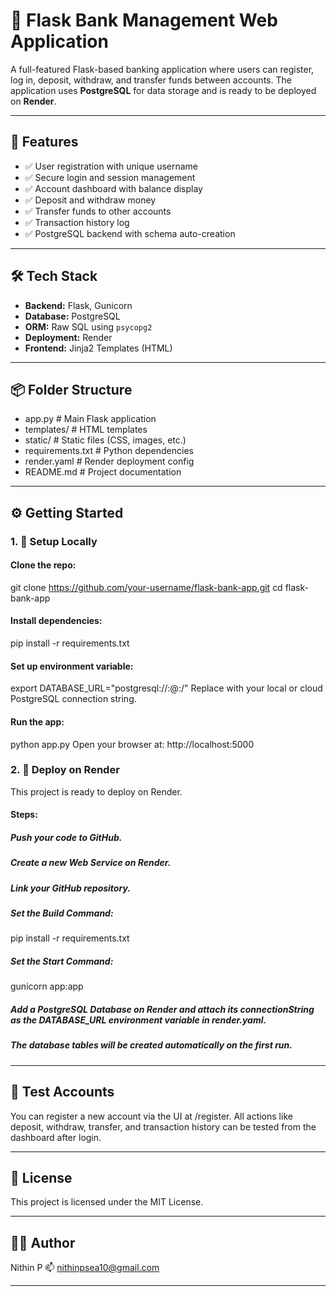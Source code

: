 # 🏦 Flask Bank Management Web Application

A full-featured Flask-based banking application where users can register, log in, deposit, withdraw, and transfer funds between accounts. The application uses **PostgreSQL** for data storage and is ready to be deployed on **Render**.

---

## 🚀 Features

- ✅ User registration with unique username
- ✅ Secure login and session management
- ✅ Account dashboard with balance display
- ✅ Deposit and withdraw money
- ✅ Transfer funds to other accounts
- ✅ Transaction history log
- ✅ PostgreSQL backend with schema auto-creation

---

## 🛠️ Tech Stack

- **Backend:** Flask, Gunicorn
- **Database:** PostgreSQL
- **ORM:** Raw SQL using `psycopg2`
- **Deployment:** Render
- **Frontend:** Jinja2 Templates (HTML)

---

## 📦 Folder Structure

- app.py # Main Flask application
- templates/ # HTML templates
- static/ # Static files (CSS, images, etc.)
- requirements.txt # Python dependencies
- render.yaml # Render deployment config
- README.md # Project documentation


---

## ⚙️ Getting Started

### 1. 🔧 Setup Locally

#### Clone the repo:

git clone https://github.com/your-username/flask-bank-app.git
cd flask-bank-app

#### Install dependencies:

pip install -r requirements.txt

#### Set up environment variable:

export DATABASE_URL="postgresql://<user>:<password>@<host>:<port>/<dbname>"
Replace with your local or cloud PostgreSQL connection string.

#### Run the app:

python app.py
Open your browser at: http://localhost:5000

### 2. 🚀 Deploy on Render
This project is ready to deploy on Render.

#### Steps:

##### Push your code to GitHub.

##### Create a new Web Service on Render.

##### Link your GitHub repository.

##### Set the Build Command:

pip install -r requirements.txt

##### Set the Start Command:

gunicorn app:app

##### Add a PostgreSQL Database on Render and attach its connectionString as the DATABASE_URL environment variable in render.yaml.

##### The database tables will be created automatically on the first run.

---

## 🧪 Test Accounts
You can register a new account via the UI at /register. All actions like deposit, withdraw, transfer, and transaction history can be tested from the dashboard after login.

---

## 📃 License
This project is licensed under the MIT License.

---

## 🙋‍♂️ Author
Nithin P
📫 nithinpsea10@gmail.com

---


